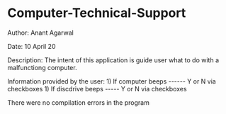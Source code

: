 # Computer-Technical-Support
 Author:          Anant Agarwal

 Date:            10 April 20

Description:      The intent of this application is guide user what to do with a malfunctiong computer.

Information provided by the user:
                  1) If computer beeps ------ Y or N via checkboxes
                  1) If discdrive beeps ----- Y or N via checkboxes

There were no compilation errors in the program
